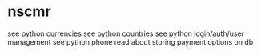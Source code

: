 # nscmr
see python currencies
see python countries
see python login/auth/user management
see python phone
read about storing payment options on db
